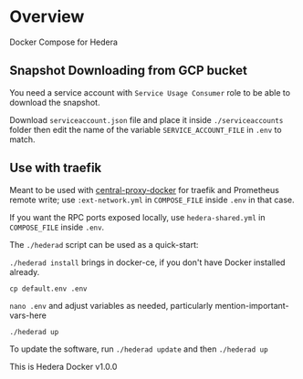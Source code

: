 # Overview

Docker Compose for Hedera

## Snapshot Downloading from GCP bucket

You need a service account with `Service Usage Consumer` role to be able to download the snapshot. 

Download `serviceaccount.json` file and place it inside `./serviceaccounts` folder then edit the name of the variable `SERVICE_ACCOUNT_FILE` in `.env` to match.

## Use with traefik

Meant to be used with [central-proxy-docker](https://github.com/CryptoManufaktur-io/central-proxy-docker) for traefik
and Prometheus remote write; use `:ext-network.yml` in `COMPOSE_FILE` inside `.env` in that case.

If you want the RPC ports exposed locally, use `hedera-shared.yml` in `COMPOSE_FILE` inside `.env`.

The `./hederad` script can be used as a quick-start:

`./hederad install` brings in docker-ce, if you don't have Docker installed already.

`cp default.env .env`

`nano .env` and adjust variables as needed, particularly mention-important-vars-here

`./hederad up`

To update the software, run `./hederad update` and then `./hederad up`

This is Hedera Docker v1.0.0
